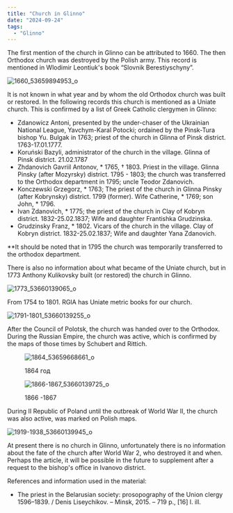```yaml
---
title: "Сhurch in Glinno"
date: "2024-09-24"
tags:
  - "Glinno"
---
```



The first mention of the church in Glinno can be attributed to 1660. The then Orthodox church was destroyed by the Polish army. This record is mentioned in Wlodimir Leontiuk's book “Slovnik Berestiyschyny”.

![1660_53659894953_o](https://github.com/escfrpls/drochiczynpoleski/assets/125834172/e1529819-84f9-4295-bd8b-62224479d1aa)

It is not known in what year and by whom the old Orthodox church was built or restored. In the following records this church is mentioned as a Uniate church. This is confirmed by a list of Greek Catholic clergymen in Glinno:

- Zdanowicz Antoni, presented by the under-chaser of the Ukrainian National League, Yavchym-Karal Potocki; ordained by the Pinsk-Tura bishop Yu. Bulgak in 1763; priest of the church in Glinna of Pinsk district. 1763-17.01.1777.
- Koruński Bazyli, administrator of the church in the village. Glinna of Pinsk district. 21.02.1787
- Zhdanovich Gavriil Antonov, \* 1765, † 1803. Priest in the village. Glinna Pinsky (after Mozyrsky) district. 1795 - 1803; the church was transferred to the Orthodox department in 1795; uncle Teodor Zdanovich.
- Konczewski Grzegorz, \* 1763; The priest of the church in Glinna Pinsky (after Kobrynsky) district. 1799 (former). Wife Catherine, \* 1769; son John, \* 1796.
- Ivan Zdanovich, \* 1775; the priest of the church in Clay of Kobryn district. 1832-25.02.1837; Wife and daughter Frantishka Grudzinska.
- Grudzinsky Franz, \* 1802. Vicars of the church in the village. Clay of Kobryn district. 1832-25.02.1837; Wife and daughter Yana Zdanovich.

**It should be noted that in 1795 the church was temporarily transferred to the orthodox department.

There is also no information about what became of the Uniate church, but in 1773 Anthony Kulikovsky built (or restored) the church in Glinno.

![1773_53660139065_o](https://github.com/escfrpls/drochiczynpoleski/assets/125834172/82db0fd6-4cb3-4688-8613-93000bf6c48e)

From 1754 to 1801. RGIA has Uniate metric books for our church.

![1791-1801_53660139255_o](https://github.com/escfrpls/drochiczynpoleski/assets/125834172/3c072254-9a07-4d05-a061-310cd1e7aee1)

After the Council of Polotsk, the church was handed over to the Orthodox. During the Russian Empire, the church was active, which is confirmed by the maps of those times by Schubert and Rittich.

<figure>

![1864_53659668661_o](https://github.com/escfrpls/drochiczynpoleski/assets/125834172/a1f15fbb-042f-49f8-bb46-a24b4173f2bd)

<figcaption>

1864 год

</figcaption>

</figure>

<figure>
  
![1866-1867_53660139725_o](https://github.com/escfrpls/drochiczynpoleski/assets/125834172/debcb63d-8786-4a4f-9d52-b30728954f3b)

<figcaption>

1866 -1867

</figcaption>

</figure>

During II Republic of Poland until the outbreak of World War II, the church was also active, was marked on Polish maps.

![1919-1938_53660139945_o](https://github.com/escfrpls/drochiczynpoleski/assets/125834172/40d5c428-a854-404d-9090-807f2130d855)

At present there is no church in Glinno, unfortunately there is no information about the fate of the church after World War 2, who destroyed it and when. Perhaps the article, it will be possible in the future to supplement after a request to the bishop's office in Ivanovo district.

References and information used in the material:

- The priest in the Belarusian society: prosopography of the Union clergy 1596–1839. / Denis Liseychikov. – Minsk, 2015. – 719 p., \[16\] l. ill.
